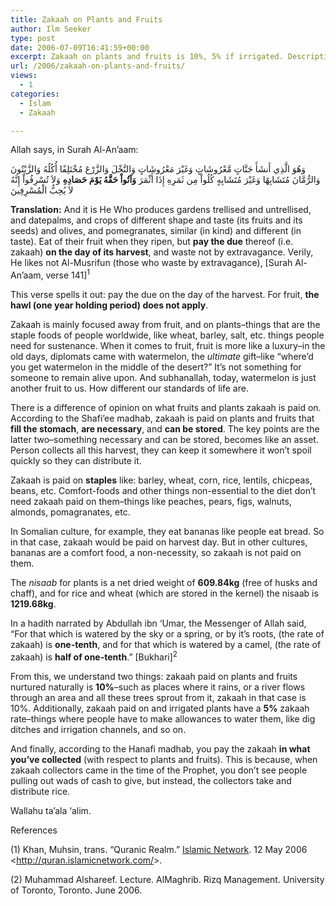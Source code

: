 ```yaml
---
title: Zakaah on Plants and Fruits
author: Ilm Seeker
type: post
date: 2006-07-09T16:41:59+00:00
excerpt: Zakaah on plants and fruits is 10%, 5% if irrigated. Description of which plants are zakaahable (staples) and which are not (luxuries). The nisaab.
url: /2006/zakaah-on-plants-and-fruits/
views:
  - 1
categories:
  - Islam
  - Zakaah

---
```

Allah says, in Surah Al-An&#8217;aam:

<div class="quran">
  وَهُوَ الَّذِي أَنشَأَ جَنَّاتٍ مَّعْرُوشَاتٍ وَغَيْرَ مَعْرُوشَاتٍ وَالنَّخْلَ وَالزَّرْعَ مُخْتَلِفًا أُكُلُهُ وَالزَّيْتُونَ وَالرُّمَّانَ مُتَشَابِهًا وَغَيْرَ مُتَشَابِهٍ كُلُواْ مِن ثَمَرِهِ إِذَا أَثْمَرَ <strong>وَآتُواْ حَقَّهُ يَوْمَ حَصَادِهِ</strong> وَلاَ تُسْرِفُواْ إِنَّهُ لاَ يُحِبُّ الْمُسْرِفِينَ
</div>

**Translation:** And it is He Who produces gardens trellised and untrellised, and date­palms, and crops of different shape and taste (its fruits and its seeds) and olives, and pomegranates, similar (in kind) and different (in taste). Eat of their fruit when they ripen, but **pay the due** thereof (i.e. zakaah) **on the day of its harvest**, and waste not by extravagance. Verily, He likes not Al-Musrifun (those who waste by extravagance), [Surah Al-An&#8217;aam, verse 141]<sup>1</sup>

This verse spells it out: pay the due on the day of the harvest. For fruit, **the hawl (one year holding period) does not apply**.

Zakaah is mainly focused away from fruit, and on plants&#8211;things that are the staple foods of people worldwide, like wheat, barley, salt, etc. things people need for sustenance. When it comes to fruit, fruit is more like a luxury&#8211;in the old days, diplomats came with watermelon, the _ultimate_ gift&#8211;like &#8220;where&#8217;d you get watermelon in the middle of the desert?&#8221; It&#8217;s not something for someone to remain alive upon. And subhanallah, today, watermelon is just another fruit to us. How different our standards of life are.

There is a difference of opinion on what fruits and plants zakaah is paid on. According to the Shafi&#8217;ee madhab, zakaah is paid on plants and fruits that **fill the stomach**, **are necessary**, and **can be stored**. The key points are the latter two&#8211;something necessary and can be stored, becomes like an asset. Person collects all this harvest, they can keep it somewhere it won&#8217;t spoil quickly so they can distribute it.

Zakaah is paid on **staples** like: barley, wheat, corn, rice, lentils, chicpeas, beans, etc. Comfort-foods and other things non-essential to the diet don&#8217;t need zakaah paid on them&#8211;things like peaches, pears, figs, walnuts, almonds, pomagranates, etc.

In Somalian culture, for example, they eat bananas like people eat bread. So in that case, zakaah would be paid on harvest day. But in other cultures, bananas are a comfort food, a non-necessity, so zakaah is not paid on them.

The <dfn title="minimum amount before zakaah becomes due">nisaab</dfn> for plants is a net dried weight of **609.84kg** (free of husks and chaff), and for rice and wheat (which are stored in the kernel) the nisaab is **1219.68kg**.

In a hadith narrated by Abdullah ibn &#8216;Umar, the Messenger of Allah said, &#8220;For that which is watered by the sky or a spring, or by it&#8217;s roots, (the rate of zakaah) is **one-tenth**, and for that which is watered by a camel, (the rate of zakaah) is **half of one-tenth**.&#8221; [Bukhari]<sup>2</sup>

From this, we understand two things: zakaah paid on plants and fruits nurtured naturally is **10%**&#8211;such as places where it rains, or a river flows through an area and all these trees sprout from it, zakaah in that case is 10%. Additionally, zakaah paid on and irrigated plants have a **5%** zakaah rate&#8211;things where people have to make allowances to water them, like dig ditches and irrigation channels, and so on.

And finally, according to the Hanafi madhab, you pay the zakaah **in what you&#8217;ve collected** (with respect to plants and fruits). This is because, when zakaah collectors came in the time of the Prophet, you don&#8217;t see people pulling out wads of cash to give, but instead, the collectors take and distribute rice.

Wallahu ta&#8217;ala &#8216;alim.

<div id="referencesTitle">
  References
</div>

<p class="reference">
  (1) Khan, Muhsin, trans. “Quranic Realm.” <u>Islamic Network</u>. 12 May 2006 <<a href="http://quran.islamicnetwork.com/">http://quran.islamicnetwork.com/</a>>.
</p>

<p class="reference">
  (2) Muhammad Alshareef. Lecture. AlMaghrib. Rizq Management. University of Toronto, Toronto. June 2006.
</p>